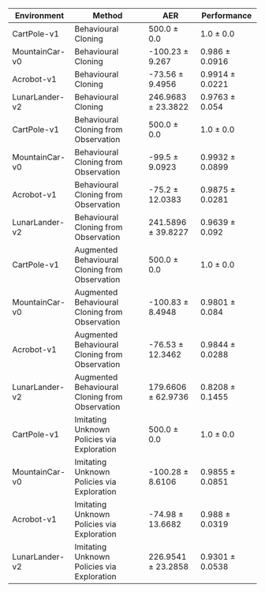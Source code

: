 | Environment    | Method                                         | AER                | Performance     |
|----------------|------------------------------------------------|--------------------|-----------------|
| CartPole-v1    | Behavioural Cloning                            | 500.0 ± 0.0        | 1.0 ± 0.0       |
| MountainCar-v0 | Behavioural Cloning                            | -100.23 ± 9.267    | 0.986 ± 0.0916  |
| Acrobot-v1     | Behavioural Cloning                            | -73.56 ± 9.4956    | 0.9914 ± 0.0221 |
| LunarLander-v2 | Behavioural Cloning                            | 246.9683 ± 23.3822 | 0.9763 ± 0.054  |
| CartPole-v1    | Behavioural Cloning from Observation           | 500.0 ± 0.0        | 1.0 ± 0.0       |
| MountainCar-v0 | Behavioural Cloning from Observation           | -99.5 ± 9.0923     | 0.9932 ± 0.0899 |
| Acrobot-v1     | Behavioural Cloning from Observation           | -75.2 ± 12.0383    | 0.9875 ± 0.0281 |
| LunarLander-v2 | Behavioural Cloning from Observation           | 241.5896 ± 39.8227 | 0.9639 ± 0.092  |
| CartPole-v1    | Augmented Behavioural Cloning from Observation | 500.0 ± 0.0        | 1.0 ± 0.0       |
| MountainCar-v0 | Augmented Behavioural Cloning from Observation | -100.83 ± 8.4948   | 0.9801 ± 0.084  |
| Acrobot-v1     | Augmented Behavioural Cloning from Observation | -76.53 ± 12.3462   | 0.9844 ± 0.0288 |
| LunarLander-v2 | Augmented Behavioural Cloning from Observation | 179.6606 ± 62.9736 | 0.8208 ± 0.1455 |
| CartPole-v1    | Imitating Unknown Policies via Exploration     | 500.0 ± 0.0        | 1.0 ± 0.0       |
| MountainCar-v0 | Imitating Unknown Policies via Exploration     | -100.28 ± 8.6106   | 0.9855 ± 0.0851 |
| Acrobot-v1     | Imitating Unknown Policies via Exploration     | -74.98 ± 13.6682   | 0.988 ± 0.0319  |
| LunarLander-v2 | Imitating Unknown Policies via Exploration     | 226.9541 ± 23.2858 | 0.9301 ± 0.0538 |
